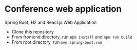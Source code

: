 # Conference web application
Spring Boot, H2 and React.js Web Application
- Clone this repository
- From frontend directory, run ```npm install``` and ```npm run build```
- From root directory, run ```mvn spring-boot:run```
